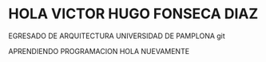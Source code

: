 # HOLA VICTOR HUGO FONSECA DIAZ

EGRESADO DE ARQUITECTURA 
UNIVERSIDAD DE PAMPLONA git 

APRENDIENDO PROGRAMACION 
HOLA NUEVAMENTE 
